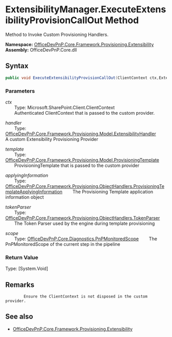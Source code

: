 # ExtensibilityManager.ExecuteExtensibilityProvisionCallOut Method  
Method to Invoke Custom Provisioning Handlers.  

**Namespace:** [OfficeDevPnP.Core.Framework.Provisioning.Extensibility](OfficeDevPnP.Core.Framework.Provisioning.Extensibility.md)  
**Assembly:** OfficeDevPnP.Core.dll  
## Syntax
```C#
public void ExecuteExtensibilityProvisionCallOut(ClientContext ctx,ExtensibilityHandler handler,ProvisioningTemplate template,ProvisioningTemplateApplyingInformation applyingInformation,TokenParser tokenParser,PnPMonitoredScope scope)
```
### Parameters
*ctx*  
&emsp;&emsp;Type: Microsoft.SharePoint.Client.ClientContext  
&emsp;&emsp;Authenticated ClientContext that is passed to the custom provider.  
  
*handler*  
&emsp;&emsp;Type: [OfficeDevPnP.Core.Framework.Provisioning.Model.ExtensibilityHandler](OfficeDevPnP.Core.Framework.Provisioning.Model.ExtensibilityHandler.md) 
&emsp;&emsp;A custom Extensibility Provisioning Provider  
  
*template*  
&emsp;&emsp;Type: [OfficeDevPnP.Core.Framework.Provisioning.Model.ProvisioningTemplate](OfficeDevPnP.Core.Framework.Provisioning.Model.ProvisioningTemplate.md) 
&emsp;&emsp;ProvisioningTemplate that is passed to the custom provider  
  
*applyingInformation*  
&emsp;&emsp;Type: [OfficeDevPnP.Core.Framework.Provisioning.ObjectHandlers.ProvisioningTemplateApplyingInformation](OfficeDevPnP.Core.Framework.Provisioning.ObjectHandlers.ProvisioningTemplateApplyingInformation.md) 
&emsp;&emsp;The Provisioning Template application information object  
  
*tokenParser*  
&emsp;&emsp;Type: [OfficeDevPnP.Core.Framework.Provisioning.ObjectHandlers.TokenParser](OfficeDevPnP.Core.Framework.Provisioning.ObjectHandlers.TokenParser.md) 
&emsp;&emsp;The Token Parser used by the engine during template provisioning  
  
*scope*  
&emsp;&emsp;Type: [OfficeDevPnP.Core.Diagnostics.PnPMonitoredScope](OfficeDevPnP.Core.Diagnostics.PnPMonitoredScope.md) 
&emsp;&emsp;The PnPMonitoredScope of the current step in the pipeline  
  
### Return Value
Type: [System.Void]  

## Remarks 

            Ensure the ClientContext is not disposed in the custom provider.
            
## See also
- [OfficeDevPnP.Core.Framework.Provisioning.Extensibility](OfficeDevPnP.Core.Framework.Provisioning.Extensibility.md)
